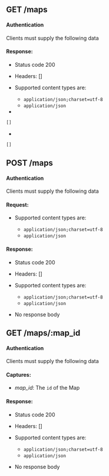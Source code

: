## GET /maps

#### Authentication



Clients must supply the following data


#### Response:

- Status code 200
- Headers: []

- Supported content types are:

    - `application/json;charset=utf-8`
    - `application/json`

- 

```javascript
[]
```

- 

```javascript
[]
```

## POST /maps

#### Authentication



Clients must supply the following data


#### Request:

- Supported content types are:

    - `application/json;charset=utf-8`
    - `application/json`

#### Response:

- Status code 200
- Headers: []

- Supported content types are:

    - `application/json;charset=utf-8`
    - `application/json`

- No response body

## GET /maps/:map_id

#### Authentication



Clients must supply the following data


#### Captures:

- *map_id*: The `id` of the Map

#### Response:

- Status code 200
- Headers: []

- Supported content types are:

    - `application/json;charset=utf-8`
    - `application/json`

- No response body


